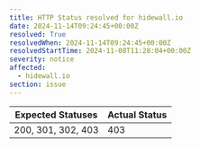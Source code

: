 ```yaml
---
title: HTTP Status resolved for hidewall.io
date: 2024-11-14T09:24:45+00:00Z
resolved: True
resolvedWhen: 2024-11-14T09:24:45+00:00Z
resolvedStartTime: 2024-11-08T11:28:04+00:00Z
severity: notice
affected:
  - hidewall.io
section: issue
---
```


| Expected Statuses | Actual Status  |
|-------------------|----------------|
| 200, 301, 302, 403 | 403 |
